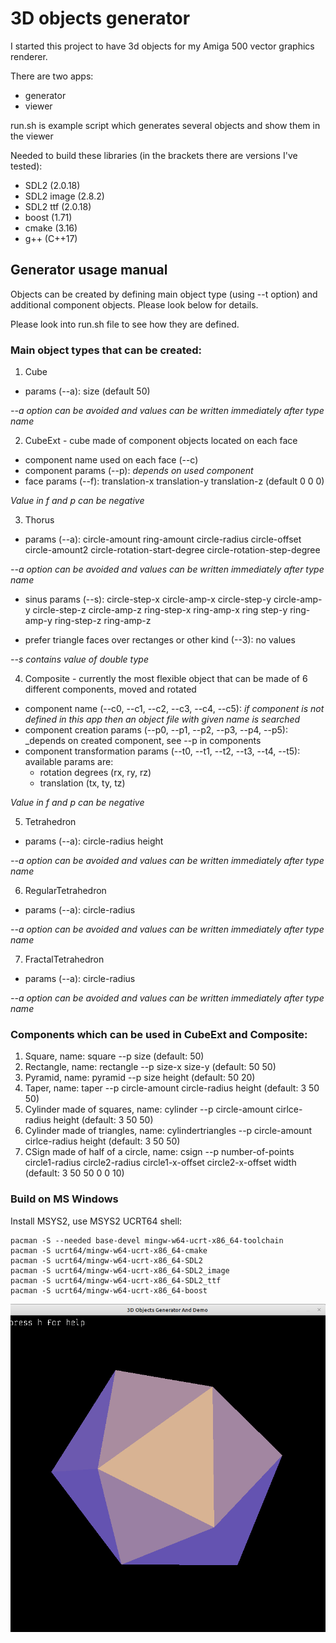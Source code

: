 # 3D objects generator

I started this project to have 3d objects for my Amiga 500 vector graphics renderer.

There are two apps:

- generator
- viewer 

run.sh is example script which generates several objects and show them in the viewer

Needed to build these libraries (in the brackets there are versions I've tested):

- SDL2 (2.0.18)
- SDL2 image (2.8.2)
- SDL2 ttf (2.0.18)
- boost (1.71)
- cmake (3.16)
- g++ (C++17)

## Generator usage manual

Objects can be created by defining main object type (using --t option) and additional component objects. Please look below for details.

Please look into run.sh file to see how they are defined.

### Main object types that can be created:

1. Cube
- params (--a): size (default 50)

_--a option can be avoided and values can be written immediately after type name_

2. CubeExt - cube made of component objects located on each face 
- component name used on each face (--c)
- component params (--p): _depends on used component_
- face params (--f): translation-x translation-y translation-z (default 0 0 0)

_Value in f and p can be negative_

3. Thorus 
- params (--a): circle-amount ring-amount circle-radius circle-offset circle-amount2 circle-rotation-start-degree circle-rotation-step-degree

_--a option can be avoided and values can be written immediately after type name_

- sinus params (--s): circle-step-x circle-amp-x circle-step-y circle-amp-y circle-step-z circle-amp-z ring-step-x ring-amp-x ring step-y ring-amp-y ring-step-z ring-amp-z

- prefer triangle faces over rectanges or other kind (--3): no values

_--s contains value of double type_

4. Composite - currently the most flexible object that can be made of 6 different components, moved and rotated
- component name (--c0, --c1, --c2, --c3, --c4, --c5): _if component is not defined in this app then an object file with given name is searched_
- component creation params (--p0, --p1, --p2, --p3, --p4, --p5): _depends on created component, see --p in components
- component transformation params (--t0, --t1, --t2, --t3, --t4, --t5): available params are: 
    - rotation degrees (rx, ry, rz)
    - translation (tx, ty, tz)

_Value in f and p can be negative_

5. Tetrahedron
- params (--a): circle-radius height

_--a option can be avoided and values can be written immediately after type name_

6. RegularTetrahedron
- params (--a): circle-radius

_--a option can be avoided and values can be written immediately after type name_

7. FractalTetrahedron 
- params (--a): circle-radius

_--a option can be avoided and values can be written immediately after type name_

### Components which can be used in CubeExt and Composite:
1. Square, name: square
--p size (default: 50)
2. Rectangle, name: rectangle
--p size-x size-y (default: 50 50)
3. Pyramid, name: pyramid
--p size height (default: 50 20)
4. Taper, name: taper
--p circle-amount circle-radius height (default: 3 50 50)
5. Cylinder made of squares, name: cylinder
--p circle-amount cirlce-radius height (default: 3 50 50)
6. Cylinder made of triangles, name: cylindertriangles
--p circle-amount cirlce-radius height (default: 3 50 50)
7. CSign made of half of a circle, name: csign
--p number-of-points circle1-radius circle2-radius circle1-x-offset circle2-x-offset width (default: 3 50 50 0 0 10)

### Build on MS Windows
Install MSYS2, use MSYS2 UCRT64 shell:
```
pacman -S --needed base-devel mingw-w64-ucrt-x86_64-toolchain 
pacman -S ucrt64/mingw-w64-ucrt-x86_64-cmake
pacman -S ucrt64/mingw-w64-ucrt-x86_64-SDL2
pacman -S ucrt64/mingw-w64-ucrt-x86_64-SDL2_image
pacman -S ucrt64/mingw-w64-ucrt-x86_64-SDL2_ttf
pacman -S ucrt64/mingw-w64-ucrt-x86_64-boost
```

![](example.png)
